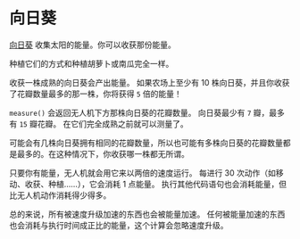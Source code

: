 # 向日葵
[向日葵](objects/sunflower) 收集太阳的能量。你可以收获那份能量。

种植它们的方式和种植胡萝卜或南瓜完全一样。

收获一株成熟的向日葵会产出能量。
如果农场上至少有 10 株向日葵，并且你收获了花瓣数量最多的那一株，你将获得 `5` 倍的能量！

`measure()` 会返回无人机下方那株向日葵的花瓣数量。
向日葵最少有 `7` 瓣，最多有 `15` 瓣花瓣。
在它们完全成熟之前就可以测量了。

可能会有几株向日葵拥有相同的花瓣数量，所以也可能有多株向日葵的花瓣数量都是最多的。在这种情况下，你收获哪一株都无所谓。

只要你有能量，无人机就会用它来以两倍的速度运行。
每进行 30 次动作（如移动、收获、种植……），它会消耗 1 点能量。
执行其他代码语句也会消耗能量，但比无人机动作消耗得少得多。

总的来说，所有被速度升级加速的东西也会被能量加速。
任何被能量加速的东西也会消耗与执行时间成正比的能量，这个计算会忽略速度升级。